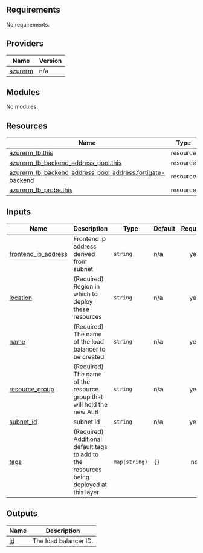 ## Requirements

No requirements.

## Providers

| Name | Version |
|------|---------|
| <a name="provider_azurerm"></a> [azurerm](#provider\_azurerm) | n/a |

## Modules

No modules.

## Resources

| Name | Type |
|------|------|
| [azurerm_lb.this](https://registry.terraform.io/providers/hashicorp/azurerm/latest/docs/resources/lb) | resource |
| [azurerm_lb_backend_address_pool.this](https://registry.terraform.io/providers/hashicorp/azurerm/latest/docs/resources/lb_backend_address_pool) | resource |
| [azurerm_lb_backend_address_pool_address.fortigate-backend](https://registry.terraform.io/providers/hashicorp/azurerm/latest/docs/resources/lb_backend_address_pool_address) | resource |
| [azurerm_lb_probe.this](https://registry.terraform.io/providers/hashicorp/azurerm/latest/docs/resources/lb_probe) | resource |

## Inputs

| Name | Description | Type | Default | Required |
|------|-------------|------|---------|:--------:|
| <a name="input_frontend_ip_address"></a> [frontend\_ip\_address](#input\_frontend\_ip\_address) | Frontend ip address derived from subnet | `string` | n/a | yes |
| <a name="input_location"></a> [location](#input\_location) | (Required) Region in which to deploy these resources | `string` | n/a | yes |
| <a name="input_name"></a> [name](#input\_name) | (Required) The name of the load balancer to be created | `string` | n/a | yes |
| <a name="input_resource_group"></a> [resource\_group](#input\_resource\_group) | (Required) The name of the resource group that will hold the new ALB | `string` | n/a | yes |
| <a name="input_subnet_id"></a> [subnet\_id](#input\_subnet\_id) | subnet id | `string` | n/a | yes |
| <a name="input_tags"></a> [tags](#input\_tags) | (Required) Additional default tags to add to the resources being deployed at this layer. | `map(string)` | `{}` | no |

## Outputs

| Name | Description |
|------|-------------|
| <a name="output_id"></a> [id](#output\_id) | The load balancer ID. |
